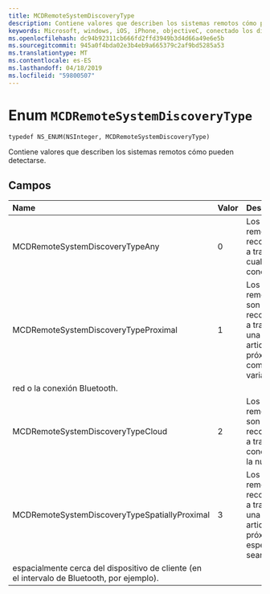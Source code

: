 ```yaml
---
title: MCDRemoteSystemDiscoveryType
description: Contiene valores que describen los sistemas remotos cómo pueden detectarse.
keywords: Microsoft, windows, iOS, iPhone, objectiveC, conectado los dispositivos, proyecto Roma
ms.openlocfilehash: dc94b92311cb666fd2ffd3949b3d4d66a49e6e5b
ms.sourcegitcommit: 945a0f4bda02e3b4eb9a665379c2af9bd5285a53
ms.translationtype: MT
ms.contentlocale: es-ES
ms.lasthandoff: 04/18/2019
ms.locfileid: "59800507"
---
```

# <a name="enum-mcdremotesystemdiscoverytype"></a>Enum `MCDRemoteSystemDiscoveryType` 

```
typedef NS_ENUM(NSInteger, MCDRemoteSystemDiscoveryType)
```  

Contiene valores que describen los sistemas remotos cómo pueden detectarse. 

## <a name="fields"></a>Campos

| Name                              | Valor | Descripción                    |
|:----------------------------------|:------|:-------------------------------|
| MCDRemoteSystemDiscoveryTypeAny   | 0     | Los sistemas remotos son reconocibles a través de cualquier conexión.  |
| MCDRemoteSystemDiscoveryTypeProximal | 1     | Los sistemas remotos solo son reconocibles a través de una conexión articulaciones próximas, como una variable local
red o la conexión Bluetooth. |
| MCDRemoteSystemDiscoveryTypeCloud | 2     | Los sistemas remotos solo son reconocibles a través de la conexión en la nube. |
| MCDRemoteSystemDiscoveryTypeSpatiallyProximal | 3     | Los sistemas remotos son reconocibles a través de una conexión articulaciones próximas y se esperan que sean
espacialmente cerca del dispositivo de cliente (en el intervalo de Bluetooth, por ejemplo).  |

